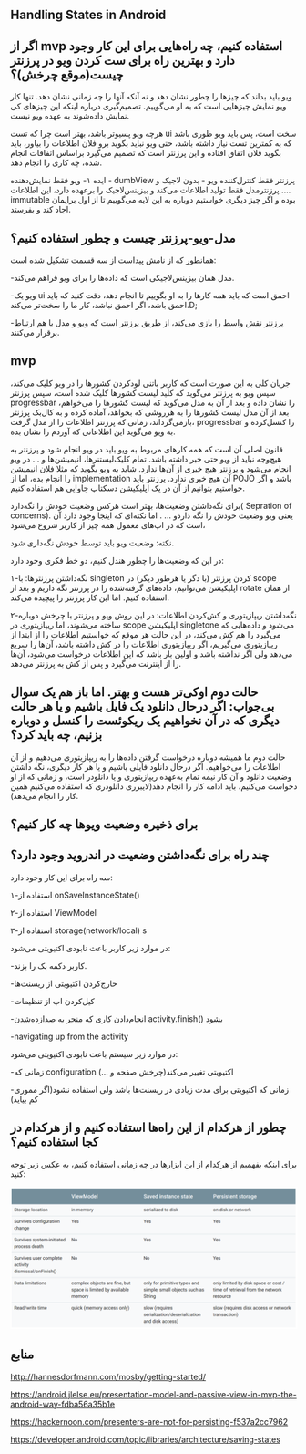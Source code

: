 Handling States in Android
---

اگر از mvp استفاده کنیم، چه راه‌هایی برای این کار وجود دارد و بهترین راه برای ست کردن ویو در پرزنتر چیست(موقع چرخش)؟
---

ویو باید بداند که چیزها را چطور نشان دهد و نه آنکه آنها را چه زمانی نشان دهد. تنها کار ویو نمایش چیزهایی است که به او می‌گوییم. تصمیم‌گیری درباره اینکه این چیزهای کی نمایش داده‌شوند به عهده ویو نیست.


هرچه ویو پسیو‌تر باشد، بهتر است چرا که تست ui سخت است، پس باید ویو طوری باشد که به کمترین تست نیاز داشته باشد، حتی ویو نباید بگوید برو فلان اطلاعات را بیاور، باید بگوید فلان اتفاق افتاده و این پرزنتر است که تصمیم می‌گیرد براساس اتفاقات انجام شده، چه کاری را انجام دهد.



ایده‌ ۱-
ویو فقط نمایش‌دهنده - dumbView
پرزنتر فقط کنترل‌کننده ویو - بدون لاجیک و ....
پرزنترمدل فقط تولید اطلاعات می‌کند و بیزینس‌لاجیک را برعهده دارد، این اطلاعات immutable بوده و اگر چیز دیگری خواستیم دوباره به این لایه می‌گوییم تا از اول برایمان اجاد کند و بفرستد.


مدل-ویو-پرزنتر چیست و چطور استفاده کنیم؟
---
همانطور که از نامش پیداست از سه قسمت تشکیل شده است:

-مدل همان بیزینس‌لاجیکی است که داده‌ها را برای ویو فراهم می‌کند.

-ویو یک ui احمق است که باید همه کارها را به او بگوییم تا انجام دهد، دقت کنید که باید احمق باشد، اگر احمق نباشد، کار ما را سخت‌تر می‌کند.D;
  
-پرزنتر نقش واسط را بازی می‌کند، از طریق پرزنتر است که ویو و مدل با هم ارتباط برقرار می‌کنند.



mvp 
---
جریان کلی به این صورت است که کاربر باتنی لود‌کردن کشورها را در ویو کلیک می‌کند،  سپس ویو به پرزنتر می‌گوید که کلید لیست کشور‌ها کلیک شده است، سپس پرزنتر progressbar  را نشان داده  و بعد از آن به مدل می‌گوید که لیست کشور‌ها را می‌خواهم، بعد از آن مدل لیست کشور‌ها را به هرروشی که بخواهد، آماده کرده و به کال‌بک پرزنتر بازمی‌گرداند، زمانی که پرزنتر اطلاعات را از مدل گرفت، progressbar را کنسل‌کرده و به ویو می‌گوید این اطلاعاتی که آوردم را نشان بده.

قانون اصلی آن است که همه کارهای مربوط به ویو باید در ویو انجام شود و پرزنتر به هیچ‌وجه نباید از ویو حتی خبر داشته باشد. تمام کلیک‌لیستنرها، انیمیشن‌ها و ... در ویو انجام می‌شود و پرزنتر هیچ خبری از آن‌ها ندارد. شاید به ویو بگوید که مثلا فلان انیمیشن را انجام بده، اما از implementation  آن هیچ خبری ندارد.
پرزنتر باید POJO  باشد و اگر خواستیم بتوانیم از آن در یک اپلیکیشن دسکتاپ جاوایی هم استفاده کنیم.
  

برای نگه‌داشتن وضعیت‌ها، بهتر است هرکس وضعیت خودش را نگه‌دارد( Sepration of concerns). یعنی ویو وضعیت خودش را نگه داردو ... . اما نکته‌ای که اینجا وجود دارد آن است که در اپ‌های معمول همه چیز از کاربر شروع می‌شود، 

نکته: وضعیت ویو باید توسط خودش نگه‌داری شود.


در این که وضعیت‌ها را چطور هندل کنیم، دو خط فکری وجود دارد: 

۱-نگه‌داشتن پرزنتر‌ها: با singleton  کردن پرزنتر (با دگر یا هرطور دیگر) در scope  اپلیکیشن می‌توانیم، داده‌های گرفته‌شده را در پرزنتر نگه داریم و بعد از rotate از همان استفاده کنیم. اما این کار پرزنتر را پیچیده می‌کند.  

۲-نگه‌داشتن ریپازیتوری و کش‌کردن اطلاعات: در این روش ویو و پرزنتر با چرخش دوباره ساخته می‌شوند، اما ریپازیتوری در scope  اپلیکیشن singletone می‌شود و داده‌هایی که می‌گیرد را هم کش می‌کند، در این حالت هر موقع که خواستیم اطلاعات را از ابتدا از ریپازیتوری می‌گیریم، اگر ریپازیتوری اطلاعات را در کش داشته باشد،‌ آن‌ها را سریع می‌دهد ولی اگر نداشته باشد و اولین بار باشد که این اطلاعات درخواست می‌شود، آن‌ها را از اینترنت می‌گیرد و پس از کش به پرزنتر می‌دهد.

حالت دوم اوکی‌تر هست و بهتر. اما باز هم یک سوال بی‌جواب: اگر درحال دانلود یک فایل باشیم و یا هر حالت دیگری که در آن نخواهیم یک ریکوئست‌ را کنسل و دوباره بزنیم، چه باید کرد؟
---
 حالت دوم ما همیشه دوباره درخواست گرفتن داده‌ها را به ریپازیتوری می‌دهیم و از آن اطلاعات را می‌خواهیم. اگر درحال دانلود فایلی باشیم و یا هر کار دیگری، نگه داشتن وضعیت دانلود و آن کار نیمه ‌تمام به‌عهده ریپازیتوری و یا دانلودر است، و زمانی که از او دخواست می‌کنیم، باید ادامه کار را انجام دهد(لایبرری دانلودری که استفاده می‌کنیم همین کار را انجام می‌دهد).




برای ذخیره وضعیت ویو‌ها چه کار کنیم؟
---

چند راه برای نگه‌داشتن وضعیت در اندروید وجود دارد؟ 
---

سه راه برای این کار وجود دارد: 

۱-استفاده از onSaveInstanceState()  

۲-استفاده از ViewModel

۳-استفاده از storage(network/local) s


در موارد زیر کاربر باعث نابودی اکتیویتی می‌شود:

-کاربر دکمه بک را بزند.

-حارج‌کردن اکتیویتی از ریسنت‌ها 

-کیل‌کردن اپ از تنظیمات

-انجام‌دادن کاری که منجر به صدا‌زده‌شدن activity.finish()  بشود

-navigating up from the activity



در موارد زیر سیستم باعث نابودی اکتیویتی می‌شود:

 -زمانی که configuration اکتیویتی تغییر می‌کند(چرخش صفحه و ...)
 
-زمانی که اکتیویتی برای مدت زیادی در ریسنت‌ها باشد ولی استفاده نشود(اگر مموری کم بیاید)



چطور از هرکدام از این راه‌ها استفاده کنیم و از هرکدام در کجا استفاده کنیم؟
---
برای اینکه بفهمیم از هرکدام از این ابزارها در چه زمانی استفاده کنیم، به عکس زیر توجه کنید:


![save_ui_state](save_ui_state.png)




منابع
---

http://hannesdorfmann.com/mosby/getting-started/

https://android.jlelse.eu/presentation-model-and-passive-view-in-mvp-the-android-way-fdba56a35b1e

https://hackernoon.com/presenters-are-not-for-persisting-f537a2cc7962

https://developer.android.com/topic/libraries/architecture/saving-states

